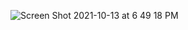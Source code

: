 
![Screen Shot 2021-10-13 at 6 49 18 PM](https://user-images.githubusercontent.com/84875113/137223200-2735d55e-5405-4617-91ab-384071822cd2.png)
